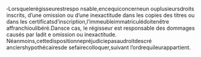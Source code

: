 ‐Lorsquelerégisseurestrespo nsable,encequiconcerneun ouplusieursdroits inscrits, d’une omission ou d’une inexactitude dans les copies des titres ou dans les certificatsd’inscription,l’immeubleimmatriculédoitenêtre affranchioulibéré.Dansce cas, le régisseur est responsable des dommages causés par ladit e omission ou inexactitude.
Néanmoins,cettedispositionnepréjudiciepasaudroitdescré anciershypothécairesde sefairecolloquer,suivant l’ordrequileurappartient.